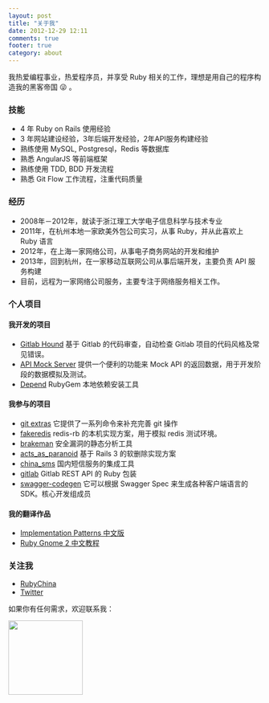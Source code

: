 ```yaml
---
layout: post
title: "关于我"
date: 2012-12-29 12:11
comments: true
footer: true
category: about
---
```


我热爱编程事业，热爱程序员，并享受 Ruby 相关的工作，理想是用自己的程序构造我的黑客帝国 😜 。

### 技能

- 4 年 Ruby on Rails 使用经验
- 3 年网站建设经验，3年后端开发经验，2年API服务构建经验
- 熟练使用 MySQL, Postgresql，Redis 等数据库
- 熟悉 AngularJS 等前端框架
- 熟练使用 TDD, BDD 开发流程
- 熟悉 Git Flow 工作流程，注重代码质量

### 经历

+ 2008年－2012年，就读于浙江理工大学电子信息科学与技术专业
+ 2011年，在杭州本地一家欧美外包公司实习，从事 Ruby，并从此喜欢上 Ruby 语言
+ 2012年，在上海一家网络公司，从事电子商务网站的开发和维护
+ 2013年，回到杭州，在一家移动互联网公司从事后端开发，主要负责 API 服务构建
+ 目前，远程为一家网络公司服务，主要专注于网络服务相关工作。

### 个人项目

#### 我开发的项目

+ [Gitlab Hound](https://github.com/zlx/Gitlab-Hound) 基于 Gitlab 的代码审查，自动检查 Gitlab 项目的代码风格及常见错误。
+ [API Mock Server](https://github.com/zlx/API-mock-server) 提供一个便利的功能来 Mock API 的返回数据，用于开发阶段的数据模拟及测试。
+ [Depend](https://github.com/zlx/depend) RubyGem 本地依赖安装工具

#### 我参与的项目

+ [git extras](https://github.com/zlx/git-extras) 它提供了一系列命令来补充完善 git 操作
+ [fakeredis](https://github.com/guilleiguaran/fakeredis) redis-rb 的本机实现方案，用于模拟 redis 测试环境。
+ [brakeman](https://github.com/presidentbeef/brakeman) 安全漏洞的静态分析工具
+ [acts_as_paranoid](https://github.com/goncalossilva/acts_as_paranoid) 基于 Rails 3 的软删除实现方案
+ [china_sms](https://github.com/saberma/china_sms) 国内短信服务的集成工具
+ [gitlab](https://github.com/NARKOZ/gitlab) Gitlab REST API 的 Ruby 包装
+ [swagger-codegen](https://github.com/swagger-api/swagger-codegen) 它可以根据 Swagger Spec 来生成各种客户端语言的 SDK。核心开发组成员

#### 我的翻译作品

+ [Implementation Patterns 中文版](https://www.gitbook.com/book/zlx/implementation-patterns-chinese/details)
+ [Ruby Gnome 2 中文教程](https://www.gitbook.com/book/zlx/ruby-gnome2-tutorial-cn/details)

### 关注我

- [RubyChina](http://ruby-china.org/zlx_star)
- [Twitter](https://twitter.com/zlx_star)

如果你有任何需求，欢迎联系我：

<img src='http://blog.zlxstar.me/images/phone.png' style='width: 148px'/>
